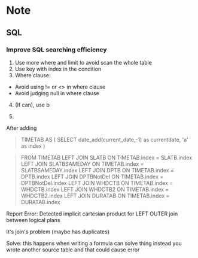 # Note 
## SQL 
### Improve SQL searching efficiency  
1. Use more where and limit to avoid scan the whole table
2. Use key with index in the condition
3. Where clause:
-  Avoid using != or <> in where clause
- Avoid judging null in where clause
4. (If can), use b

5. 
After adding

>TIMETAB AS
(
	SELECT date_add(current_date,-1) as currentdate,
	'a' as index
)

>FROM TIMETAB
LEFT JOIN SLATB
ON TIMETAB.index = SLATB.index
LEFT JOIN SLATBSAMEDAY 
ON TIMETAB.index = SLATBSAMEDAY.index 
LEFT JOIN DPTB
ON TIMETAB.index = DPTB.index
LEFT JOIN DPTBNotDel
ON TIMETAB.index = DPTBNotDel.index
LEFT JOIN WHDCTB 
ON TIMETAB.index = WHDCTB.index
LEFT JOIN 
WHDCTB2 
ON TIMETAB.index = WHDCTB2.index
LEFT JOIN 
DURATAB 
ON TIMETAB.index = DURATAB.index

Report Error: Detected implicit cartesian product for LEFT OUTER join between logical plans

It's join's problem (maybe has duplicates)


Solve: this happens when writing a formula can solve thing instead you wrote another source table and that could cause error